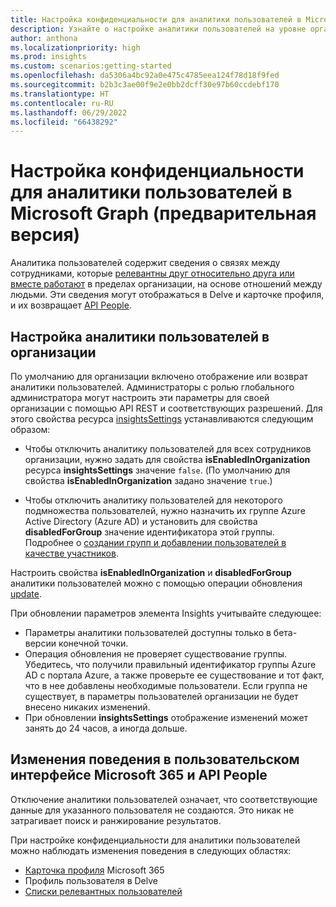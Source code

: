 ```yaml
---
title: Настройка конфиденциальности для аналитики пользователей в Microsoft Graph (предварительная версия)
description: Узнайте о настройке аналитики пользователей на уровне организации с помощью Microsoft Graph insightsSettings API.
author: anthona
ms.localizationpriority: high
ms.prod: insights
ms.custom: scenarios:getting-started
ms.openlocfilehash: da5306a4bc92a0e475c4785eea124f78d18f9fed
ms.sourcegitcommit: b2b3c3ae00f9e2e0bb2dcff30e97b60ccdebf170
ms.translationtype: HT
ms.contentlocale: ru-RU
ms.lasthandoff: 06/29/2022
ms.locfileid: "66438292"
---
```

# <a name="customize-people-insights-privacy-in-microsoft-graph-preview"></a>Настройка конфиденциальности для аналитики пользователей в Microsoft Graph (предварительная версия)

Аналитика пользователей содержит сведения о связях между сотрудниками, которые [релевантны друг относительно друга или вместе работают](people-example.md#including-a-person-as-relevant-or-working-with) в пределах организации, на основе отношений между людьми. Эти сведения могут отображаться в Delve и карточке профиля, и их возвращает [API People](/graph/api/user-list-people).


## <a name="customize-people-insights-for-an-organization"></a>Настройка аналитики пользователей в организации

По умолчанию для организации включено отображение или возврат аналитики пользователей. Администраторы с ролью глобального администратора могут настроить эти параметры для своей организации с помощью API REST и соответствующих разрешений. Для этого свойства ресурса [insightsSettings](/graph/api/resources/insightssettings?view=graph-rest-beta&preserve-view=true) устанавливаются следующим образом:

- Чтобы отключить аналитику пользователей для всех сотрудников организации, нужно задать для свойства **isEnabledInOrganization** ресурса **insightsSettings** значение `false`. (По умолчанию для свойства **isEnabledInOrganization** задано значение `true`.)

- Чтобы отключить аналитику пользователей для некоторого подмножества пользователей, нужно назначить их группе Azure Active Directory (Azure AD) и установить для свойства **disabledForGroup** значение идентификатора этой группы. Подробнее о [создании групп и добавлении пользователей в качестве участников](/azure/active-directory/fundamentals/active-directory-groups-create-azure-portal). 

Настроить свойства **isEnabledInOrganization** и **disabledForGroup** аналитики пользователей можно с помощью операции обновления [update](/graph/api/insightssettings-update?view=graph-rest-beta&preserve-view=true). 

При обновлении параметров элемента Insights учитывайте следующее: 
* Параметры аналитики пользователей доступны только в бета-версии конечной точки. 
* Операция обновления не проверяет существование группы. Убедитесь, что получили правильный идентификатор группы Azure AD с портала Azure, а также проверьте ее существование и тот факт, что в нее добавлены необходимые пользователи. Если группа не существует, в параметры пользователей организации не будет внесено никаких изменений. 
* При обновлении **insightsSettings** отображение изменений может занять до 24 часов, а иногда дольше. 

## <a name="behavior-changes-in-the-microsoft-365-ui-and-people-api"></a>Изменения поведения в пользовательском интерфейсе Microsoft 365 и API People 

Отключение аналитики пользователей означает, что соответствующие данные для указанного пользователя не создаются. Это никак не затрагивает поиск и ранжирование результатов.

При настройке конфиденциальности для аналитики пользователей можно наблюдать изменения поведения в следующих областях:
* [Карточка профиля](https://support.microsoft.com/office/profile-cards-in-microsoft-365-e80f931f-5fc4-4a59-ba6e-c1e35a85b501) Microsoft 365
* Профиль пользователя в Delve
* [Списки релевантных пользователей](/graph/api/user-list-people)